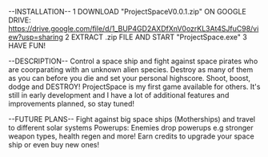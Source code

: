 --INSTALLATION--
1 DOWNLOAD "ProjectSpaceV0.0.1.zip" ON GOOGLE DRIVE: https://drive.google.com/file/d/1_BUP4GD2AXDfXnV0ozrKL3At4SJfuC98/view?usp=sharing
2 EXTRACT .zip FILE AND START "ProjectSpace.exe"
3 HAVE FUN!

--DESCRIPTION--
Control a space ship and fight against space pirates who are coorparating with an unknown alien species.
Destroy as many of them as you can before you die and set your personal highscore.
Shoot, boost, dodge and DESTROY!
ProjectSpace is my first game available for others. It's still in early development and I have a lot of additional features and improvements planned, so stay tuned!

--FUTURE PLANS--
Fight against big space ships (Motherships) and travel to different solar systems
Powerups: Enemies drop powerups e.g stronger weapon types, health regen and more!
Earn credits to upgrade your space ship or even buy new ones!
